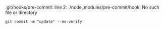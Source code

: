 .git/hooks/pre-commit: line 2: ./node_modules/pre-commit/hook: No such file or directory

```shell
git commit -m "update" --no-verify 
```